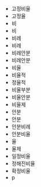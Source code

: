 - 고정비율
- 고정율
- 비
- 비
- 비례
- 비례
- 비례안분
- 비례안분
- 비율
- 비율적
- 정율적
- 비율부분
- 비율안분
- 비율제
- 안분
- 안분
- 안분비례
- 안분비율
- 율
- 율제
- 일정비율
- 정해진비율
- 확정비율
- p